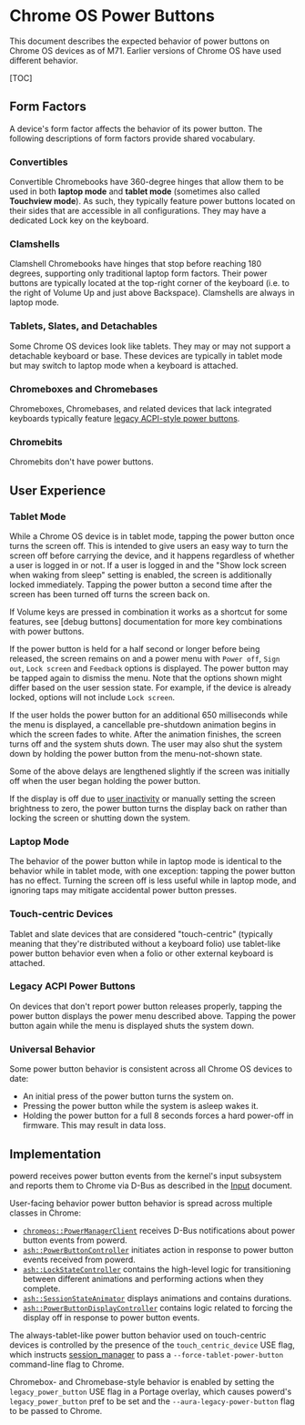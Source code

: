 # Chrome OS Power Buttons

This document describes the expected behavior of power buttons on Chrome OS
devices as of M71. Earlier versions of Chrome OS have used different behavior.

[TOC]

## Form Factors

A device's form factor affects the behavior of its power button. The following
descriptions of form factors provide shared vocabulary.

### Convertibles

Convertible Chromebooks have 360-degree hinges that allow them to be used in
both **laptop mode** and **tablet mode** (sometimes also called **Touchview
mode**). As such, they typically feature power buttons located on their sides
that are accessible in all configurations. They may have a dedicated Lock key on
the keyboard.

### Clamshells

Clamshell Chromebooks have hinges that stop before reaching 180 degrees,
supporting only traditional laptop form factors. Their power buttons are
typically located at the top-right corner of the keyboard (i.e. to the right of
Volume Up and just above Backspace). Clamshells are always in laptop mode.

### Tablets, Slates, and Detachables

Some Chrome OS devices look like tablets. They may or may not support a
detachable keyboard or base. These devices are typically in tablet mode but may
switch to laptop mode when a keyboard is attached.

### Chromeboxes and Chromebases

Chromeboxes, Chromebases, and related devices that lack integrated keyboards
typically feature [legacy ACPI-style power buttons](#Legacy-ACPI-Power-Buttons).

### Chromebits

Chromebits don't have power buttons.

## User Experience

### Tablet Mode

While a Chrome OS device is in tablet mode, tapping the power button once turns
the screen off.  This is intended to give users an easy way to turn the screen
off before carrying the device, and it happens regardless of whether a user is
logged in or not. If a user is logged in and the "Show lock screen when waking
from sleep" setting is enabled, the screen is additionally locked immediately.
Tapping the power button a second time after the screen has been turned off
turns the screen back on.

If Volume keys are pressed in combination it works as a shortcut for some
features, see [debug buttons] documentation for more key combinations with power
buttons.

If the power button is held for a half second or longer before being released,
the screen remains on and a power menu with `Power off`, `Sign out`,
`Lock screen` and `Feedback` options is displayed. The power button may be
tapped again to dismiss the menu. Note that the options shown might differ based
on the user session state. For example, if the device is already locked, options
will not include `Lock screen`.

If the user holds the power button for an additional 650 milliseconds while the
menu is displayed, a cancellable pre-shutdown animation begins in which the
screen fades to white. After the animation finishes, the screen turns off and
the system shuts down. The user may also shut the system down by holding the
power button from the menu-not-shown state.

Some of the above delays are lengthened slightly if the screen was initially off
when the user began holding the power button.

If the display is off due to [user inactivity](inactivity_delays.md) or manually
setting the screen brightness to zero, the power button turns the display back
on rather than locking the screen or shutting down the system.

[debug_buttons]: https://chromium.googlesource.com/chromiumos/docs/+/HEAD/debug_buttons.md#devices-without-keyboards

### Laptop Mode

The behavior of the power button while in laptop mode is identical to the
behavior while in tablet mode, with one exception: tapping the power button has
no effect. Turning the screen off is less useful while in laptop mode, and
ignoring taps may mitigate accidental power button presses.

### Touch-centric Devices

Tablet and slate devices that are considered "touch-centric" (typically meaning
that they're distributed without a keyboard folio) use tablet-like power button
behavior even when a folio or other external keyboard is attached.

[session_manager]: https://chromium.googlesource.com/chromiumos/platform2/+/HEAD/login_manager/

### Legacy ACPI Power Buttons

On devices that don't report power button releases properly, tapping the power
button displays the power menu described above. Tapping the power button again
while the menu is displayed shuts the system down.

### Universal Behavior

Some power button behavior is consistent across all Chrome OS devices to date:

*   An initial press of the power button turns the system on.
*   Pressing the power button while the system is asleep wakes it.
*   Holding the power button for a full 8 seconds forces a hard power-off in
    firmware. This may result in data loss.

## Implementation

powerd receives power button events from the kernel's input subsystem and
reports them to Chrome via D-Bus as described in the [Input](input.md) document.

User-facing behavior power button behavior is spread across multiple classes in
Chrome:

*   [`chromeos::PowerManagerClient`] receives D-Bus notifications about power
    button events from powerd.
*   [`ash::PowerButtonController`] initiates action in response to power button
    events received from powerd.
*   [`ash::LockStateController`] contains the high-level logic for transitioning
    between different animations and performing actions when they complete.
*   [`ash::SessionStateAnimator`] displays animations and contains durations.
*   [`ash::PowerButtonDisplayController`] contains logic related to forcing the
    display off in response to power button events.

The always-tablet-like power button behavior used on touch-centric devices is
controlled by the presence of the `touch_centric_device` USE flag, which
instructs [session_manager] to pass a `--force-tablet-power-button` command-line
flag to Chrome.

Chromebox- and Chromebase-style behavior is enabled by setting the
`legacy_power_button` USE flag in a Portage overlay, which causes powerd's
`legacy_power_button` pref to be set and the `--aura-legacy-power-button` flag
to be passed to Chrome.

[`chromeos::PowerManagerClient`]: https://source.chromium.org/chromium/chromium/src/+/HEAD:chromeos/dbus/power/power_manager_client.h
[`ash::PowerButtonController`]: https://source.chromium.org/chromium/chromium/src/+/HEAD:ash/system/power/power_button_controller.h
[`ash::LockStateController`]: https://source.chromium.org/chromium/chromium/src/+/HEAD:ash/wm/lock_state_controller.h
[`ash::SessionStateAnimator`]: https://source.chromium.org/chromium/chromium/src/+/HEAD:ash/wm/session_state_animator.h
[`ash::PowerButtonDisplayController`]: https://source.chromium.org/chromium/chromium/src/+/HEAD:ash/system/power/power_button_display_controller.h
